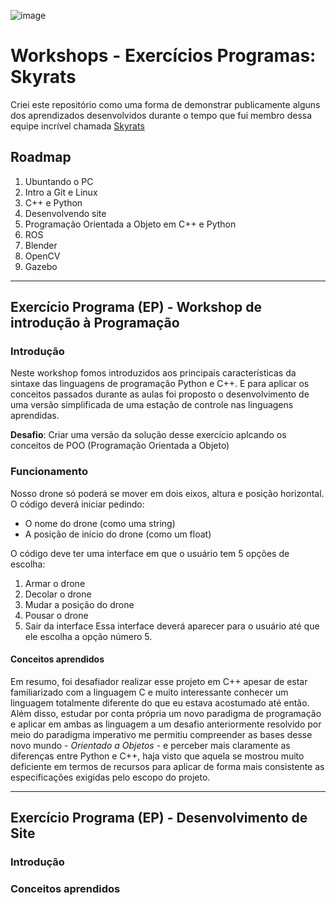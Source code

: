 ![image](https://scontent.ffor4-1.fna.fbcdn.net/v/t31.18172-8/s960x960/22829824_298404297328920_5472367341930442515_o.png?_nc_cat=105&ccb=1-3&_nc_sid=e3f864&_nc_eui2=AeGKfpva6MUKiTfm4OF1ZwfhuMeM7wPChIK4x4zvA8KEgqyiFjJ_rdlynDo32lvWOA7QMzTEDCRuCf5kxGsxnfzI&_nc_ohc=lcMl6UPASl4AX-Rz3Nj&_nc_ht=scontent.ffor4-1.fna&oh=7324a5f22986e190def666cbd10b7efb&oe=60F7DBCC)

# Workshops - Exercícios Programas: Skyrats

Criei este repositório como uma forma de demonstrar publicamente alguns dos aprendizados desenvolvidos durante o tempo que fui membro dessa equipe incrível chamada [Skyrats](SkyRats.github.io)

## Roadmap 

1. Ubuntando o PC
2. Intro a Git e Linux 
3. C++ e Python
4. Desenvolvendo site
5. Programação Orientada a Objeto em C++ e Python 
6. ROS
7. Blender
8. OpenCV
9. Gazebo

<hr>

## Exercício Programa (EP) - Workshop de introdução à Programação

### Introdução

Neste workshop fomos introduzidos aos principais características da sintaxe das linguagens de programação Python e C++. E para aplicar os conceitos passados durante as aulas foi proposto o desenvolvimento de uma versão simplificada de uma estação de controle nas linguagens aprendidas.

**Desafio**: Criar uma versão da solução desse exercício aplcando os conceitos de POO (Programação Orientada a Objeto)

### Funcionamento

Nosso drone só poderá se mover em dois eixos, altura e posição horizontal.
O código deverá iniciar pedindo:
- O nome do drone (como uma string)
- A posição de início do drone (como um float)

O código deve ter uma interface em que o usuário tem 5 opções de escolha:
1. Armar o drone
2. Decolar o drone
3. Mudar a posição do drone
4. Pousar o drone
5. Sair da interface
Essa interface deverá aparecer para o usuário até que ele escolha a opção número 5.

#### Conceitos aprendidos

Em resumo, foi desafiador realizar esse projeto em C++ apesar de estar familiarizado com a linguagem C e muito interessante conhecer um linguagem totalmente diferente do que eu estava acostumado até então. 
Além disso, estudar por conta própria um novo paradigma de programação e aplicar em ambas as linguagem a um desafio anteriormente resolvido por meio do paradigma imperativo me permitiu compreender as bases desse novo mundo - _Orientado a Objetos_ - e perceber mais claramente as diferenças entre Python e C++, haja visto que aquela se mostrou muito deficiente em termos de recursos para aplicar de forma mais consistente as especificações exigidas pelo escopo do projeto.

<hr>

## Exercício Programa (EP) - Desenvolvimento de Site

### Introdução

### Conceitos aprendidos